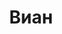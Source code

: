 --- 
title: "Виан" 
site: "www.vian.sebastopol.ua" 
town: "Севастополь" 
tel: ["(0692) 43-35-25, (0692) 43-35-21, (0692) 43-34-96, (0692) 43-35-24, (0692) 41-57-01"] 
address: "г. Севастополь, пр.Окт.Революции, 42, корпус «Г»" 
mail: "vian@ua.fm" 
--- 